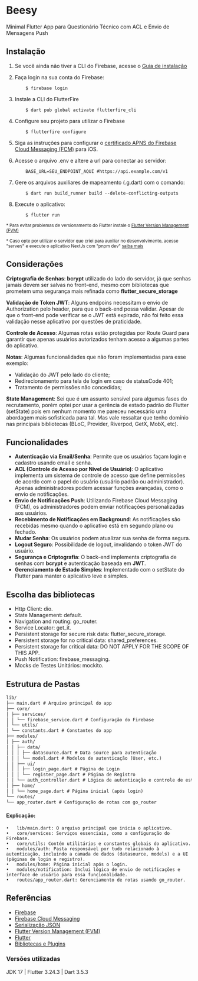 # Beesy

Minimal Flutter App para Questionário Técnico com ACL e Envio de Mensagens Push

## Instalação

1. Se você ainda não tiver a CLI do Firebase, acesse o [Guia de instalação](https://firebase.google.com/docs/cli#setup_update_cli)

2. Faça login na sua conta do Firebase:

   ```
       $ firebase login
   ```

3. Instale a CLI do FlutterFire

   ```
       $ dart pub global activate flutterfire_cli
   ```

4. Configure seu projeto para utilizar o Firebase

   ```
       $ flutterfire configure
   ```

5. Siga as instruções para configurar o [certificado APNS do Firebase Cloud Messaging (FCM)](https://firebase.google.com/docs/cloud-messaging/flutter/client#upload_your_apns_authentication_keyrements) para iOS.

6. Acesse o arquivo .env e altere a url para conectar ao servidor:

   ```
       BASE_URL=SEU_ENDPOINT_AQUI #https://api.example.com/v1
   ```

7. Gere os arquivos auxiliares de mapeamento (.g.dart) com o comando:

   ```
       $ dart run build_runner build --delete-conflicting-outputs
   ```

8. Execute o aplicativo:
   ```
       $ flutter run
   ```

<sub>\* Para evitar problemas de versionamento do Flutter instale o [Flutter Version Management (FVM)](https://fvm.app)</sub>

<sub>\* Caso opte por utilizar o servidor que criei para auxiliar no desenvolvimento, acesse "server/" e execute o aplicativo NextJs com "pnpm dev" [saiba mais](https://nextjs.org/docs)</sub>

## Considerações

**Criptografia de Senhas**: **bcrypt** utilizado do lado do servidor, já que senhas jamais devem ser salvas no front-end, mesmo com bibliotecas que prometem uma segurança mais refinada como **flutter_secure_storage**

**Validação de Token JWT**: Alguns endpoins necessitam o envio de Authorization pelo header, para que o back-end possa validar. Apesar de que o front-end pode verificar se o JWT está expirado, não foi feito essa validação nesse aplicativo por questões de praticidade.

**Controle de Acesso**: Algumas rotas estão protegidas por Route Guard para garantir que apenas usuários autorizados tenham acesso a algumas partes do aplicativo.

**Notas**: Algumas funcionalidades que não foram implementadas para esse exemplo:

- Validação do JWT pelo lado do cliente;
- Redirecionamento para tela de login em caso de statusCode 401;
- Tratamento de permissões não concedidas;

**State Management**: Sei que é um assunto sensível para algumas fases do recrutamento, porém optei por usar a gerência de estado padrão do Flutter (setState) pois em nenhum momento me pareceu necessário uma abordagem mais sofisticada para tal. Mas vale ressaltar que tenho domínio nas principais bibliotecas (BLoC, Provider, Riverpod, GetX, MobX, etc).


## Funcionalidades
- **Autenticação via Email/Senha**: Permite que os usuários façam login e cadastro usando email e senha.
- **ACL (Controle de Acesso por Nível de Usuário)**: O aplicativo implementa um sistema de controle de acesso que define permissões de acordo com o papel do usuário (usuário padrão ou administrador). Apenas administradores podem acessar funções avançadas, como o envio de notificações.
- **Envio de Notificações Push**: Utilizando Firebase Cloud Messaging (FCM), os administradores podem enviar notificações personalizadas aos usuários.
- **Recebimento de Notificações em Background**: As notificações são recebidas mesmo quando o aplicativo está em segundo plano ou fechado.
- **Mudar Senha**: Os usuários podem atualizar sua senha de forma segura.
- **Logout Seguro**: Possibilidade de logout, invalidando o token JWT do usuário.
- **Segurança e Criptografia**: O back-end implementa criptografia de senhas com **bcrypt** e autenticação baseada em **JWT**.
- **Gerenciamento de Estado Simples**: Implementado com o setState do Flutter para manter o aplicativo leve e simples.

## Escolha das bibliotecas

- Http Client: dio.
- State Management: default.
- Navigation and routing: go_router.
- Service Locator: get_it.
- Persistent storage for secure risk data: flutter_secure_storage.
- Persistent storage for no critical data: shared_preferences.
- Persistent storage for critical data: DO NOT APPLY FOR THE SCOPE OF THIS APP.
- Push Notification: firebase_messaging.
- Mocks de Testes Unitários: mockito.

## Estrutura de Pastas

```md
lib/
├── main.dart # Arquivo principal do app
├── core/
│ ├── services/
│ │ └── firebase_service.dart # Configuração do Firebase
│ └── utils/
│ └── constants.dart # Constantes do app
├── modules/
│ ├── auth/
│ │ ├── data/
│ │ │ ├── datasource.dart # Data source para autenticação
│ │ │ └── model.dart # Modelos de autenticação (User, etc.)
│ │ ├── ui/
│ │ │ ├── login_page.dart # Página de Login
│ │ │ └── register_page.dart # Página de Registro
│ │ └── auth_controller.dart # Lógica de autenticação e controle de estado
│ ├── home/
│ │ └── home_page.dart # Página inicial (após login)
└── routes/
└── app_router.dart # Configuração de rotas com go_router
```

#### Explicação:

    •	lib/main.dart: O arquivo principal que inicia o aplicativo.
    •	core/services: Serviços essenciais, como a configuração do Firebase.
    •	core/utils: Contém utilitários e constantes globais do aplicativo.
    •	modules/auth: Pasta responsável por tudo relacionado à autenticação, incluindo a camada de dados (datasource, models) e a UI (páginas de login e registro).
    •	modules/home: Página inicial após o login.
    •	modules/notification: Inclui lógica de envio de notificações e interface de usuário para essa funcionalidade.
    •	routes/app_router.dart: Gerenciamento de rotas usando go_router.

## Referências

- [Firebase](https://firebase.google.com/docs/cli#setup_update_cli)
- [Firebase Cloud Messaging](https://firebase.google.com/docs/cloud-messaging)
- [Serialização JSON](https://pub.dev/packages/json_serializable)
- [Flutter Version Management (FVM)](https://fvm.app)
- [Flutter](https://flutter.dev)
- [Bibliotecas e Plugins](https://pub.dev)

### Versões utilizadas
JDK 17 | Flutter 3.24.3 | Dart 3.5.3
